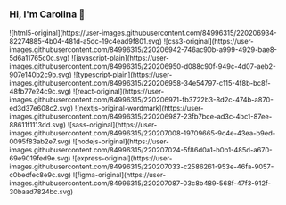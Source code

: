 ### Hi, I'm Carolina 👋


<div style="font-size: 12px">
![html5-original](https://user-images.githubusercontent.com/84996315/220206934-82274885-4b04-481d-a5dc-19c4ead9f801.svg)
![css3-original](https://user-images.githubusercontent.com/84996315/220206942-746ac90b-a999-4929-bae8-5d6a11765c0c.svg)
![javascript-plain](https://user-images.githubusercontent.com/84996315/220206950-d088c90f-949c-4d07-aeb2-907e140b2c9b.svg)
![typescript-plain](https://user-images.githubusercontent.com/84996315/220206958-34e54797-c115-4f8b-bc8f-48fb77e24c9c.svg)
![react-original](https://user-images.githubusercontent.com/84996315/220206971-fb3722b3-8d2c-474b-a870-ed3d37e608c2.svg)
![nextjs-original-wordmark](https://user-images.githubusercontent.com/84996315/220206987-23fb7bce-ad3c-4bc1-87ee-88611f1113dd.svg)
![sass-original](https://user-images.githubusercontent.com/84996315/220207008-19709665-9c4e-43ea-b9ed-0095f83ab2e7.svg)
![nodejs-original](https://user-images.githubusercontent.com/84996315/220207024-5f86d0a1-b0b1-485d-a670-69e9019fed9e.svg)
![express-original](https://user-images.githubusercontent.com/84996315/220207033-c2586261-953e-46fa-9057-c0bedfec8e9c.svg)
![figma-original](https://user-images.githubusercontent.com/84996315/220207087-03c8b489-568f-47f3-912f-30baad7824bc.svg)
</div>


<!--
**carolinavalladares/carolinavalladares** is a ✨ _special_ ✨ repository because its `README.md` (this file) appears on your GitHub profile.

Here are some ideas to get you started:

- 🔭 I’m currently working on ...
- 🌱 I’m currently learning ...
- 👯 I’m looking to collaborate on ...
- 🤔 I’m looking for help with ...
- 💬 Ask me about ...
- 📫 How to reach me: ...
- 😄 Pronouns: ...
- ⚡ Fun fact: ...
-->
